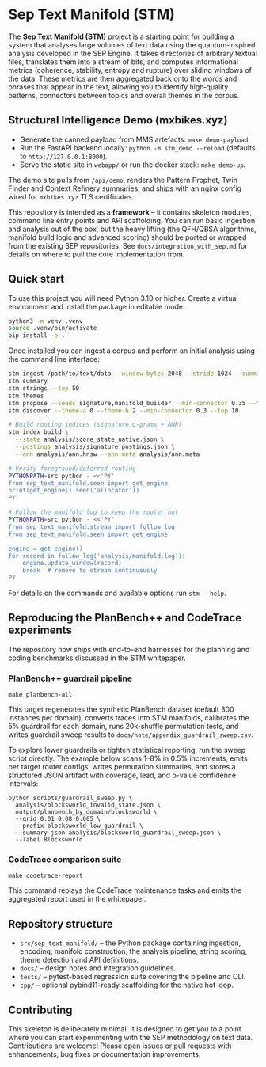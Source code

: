 # Sep Text Manifold (STM)

The **Sep Text Manifold (STM)** project is a starting point for building a
system that analyses large volumes of text data using the quantum‑inspired
analysis developed in the SEP Engine.  It takes directories of arbitrary
textual files, translates them into a stream of bits, and computes
informational metrics (coherence, stability, entropy and rupture) over
sliding windows of the data.  These metrics are then aggregated back
onto the words and phrases that appear in the text, allowing you to
identify high‑quality patterns, connectors between topics and overall
themes in the corpus.

## Structural Intelligence Demo (mxbikes.xyz)

- Generate the canned payload from MMS artefacts: `make demo-payload`.
- Run the FastAPI backend locally: `python -m stm_demo --reload` (defaults to
  `http://127.0.0.1:8000`).
- Serve the static site in `webapp/` or run the docker stack: `make demo-up`.

The demo site pulls from `/api/demo`, renders the Pattern Prophet, Twin Finder
and Context Refinery summaries, and ships with an nginx config wired for
`mxbikes.xyz` TLS certificates.

This repository is intended as a **framework** – it contains skeleton
modules, command line entry points and API scaffolding.  You can run
basic ingestion and analysis out of the box, but the heavy lifting (the
QFH/QBSA algorithms, manifold build logic and advanced scoring) should
be ported or wrapped from the existing SEP repositories.  See
`docs/integration_with_sep.md` for details on where to pull the core
implementation from.

## Quick start

To use this project you will need Python 3.10 or higher.  Create a
virtual environment and install the package in editable mode:

```bash
python3 -m venv .venv
source .venv/bin/activate
pip install -e .
```

Once installed you can ingest a corpus and perform an initial analysis
using the command line interface:

```bash
stm ingest /path/to/text/data --window-bytes 2048 --stride 1024 --summary-top 15
stm summary
stm strings --top 50
stm themes
stm propose --seeds signature,manifold_builder --min-connector 0.35 --top 10
stm discover --theme-a 0 --theme-b 2 --min-connector 0.3 --top 10

# Build routing indices (signature q-grams + ANN)
stm index build \
  --state analysis/score_state_native.json \
  --postings analysis/signature_postings.json \
  --ann analysis/ann.hnsw --ann-meta analysis/ann.meta

# Verify foreground/deferred routing
PYTHONPATH=src python - <<'PY'
from sep_text_manifold.seen import get_engine
print(get_engine().seen('allocator'))
PY

# Follow the manifold log to keep the router hot
PYTHONPATH=src python - <<'PY'
from sep_text_manifold.stream import follow_log
from sep_text_manifold.seen import get_engine

engine = get_engine()
for record in follow_log('analysis/manifold.log'):
    engine.update_window(record)
    break  # remove to stream continuously
PY
```

For details on the commands and available options run `stm --help`.

## Reproducing the PlanBench++ and CodeTrace experiments

The repository now ships with end-to-end harnesses for the planning and coding
benchmarks discussed in the STM whitepaper.

### PlanBench++ guardrail pipeline

```
make planbench-all
```

This target regenerates the synthetic PlanBench dataset (default 300 instances
per domain), converts traces into STM manifolds, calibrates the 5% guardrail for
each domain, runs 20k-shuffle permutation tests, and writes guardrail sweep
results to `docs/note/appendix_guardrail_sweep.csv`.

To explore lower guardrails or tighten statistical reporting, run the sweep
script directly. The example below scans 1–8% in 0.5% increments, emits per
target router configs, writes permutation summaries, and stores a structured
JSON artifact with coverage, lead, and p-value confidence intervals:

```
python scripts/guardrail_sweep.py \
  analysis/blocksworld_invalid_state.json \
  output/planbench_by_domain/blocksworld \
  --grid 0.01 0.08 0.005 \
  --prefix blocksworld_low_guardrail \
  --summary-json analysis/blocksworld_guardrail_sweep.json \
  --label Blocksworld
```

### CodeTrace comparison suite

```
make codetrace-report
```

This command replays the CodeTrace maintenance tasks and emits the aggregated
report used in the whitepaper.

## Repository structure

- `src/sep_text_manifold/` – the Python package containing ingestion,
  encoding, manifold construction, the analysis pipeline, string
  scoring, theme detection and API definitions.
- `docs/` – design notes and integration guidelines.
- `tests/` – pytest-based regression suite covering the pipeline and
  CLI.
- `cpp/` – optional pybind11-ready scaffolding for the native hot loop.

## Contributing

This skeleton is deliberately minimal.  It is designed to get you to a
point where you can start experimenting with the SEP methodology on
text data.  Contributions are welcome!  Please open issues or pull
requests with enhancements, bug fixes or documentation improvements.
